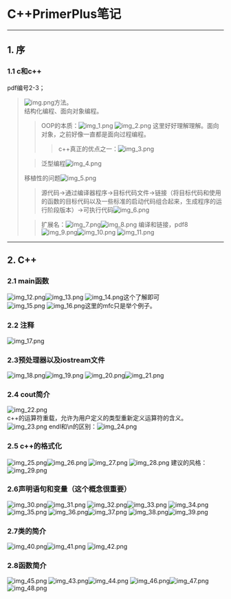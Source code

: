# C++PrimerPlus笔记
***
## 1. 序
### 1.1 c和c++
pdf编号2-3；
> ![img.png](图片内容/第一二章图片/img.png)方法。  
结构化编程、面向对象编程。
>> OOP的本质：![img_1.png](图片内容/第一二章图片/img_1.png)
![img_2.png](图片内容/第一二章图片/img_2.png)
这里好好理解理解。面向对象，之前好像一直都是面向过程编程。  
>>> c++真正的优点之一：![img_3.png](图片内容/第一二章图片/img_3.png)
> 
>>泛型编程![img_4.png](图片内容/第一二章图片/img_4.png)
>
>移植性的问题![img_5.png](图片内容/第一二章图片/img_5.png)
> 
>>源代码->通过编译器程序->目标代码文件->链接（将目标代码和使用的函数的目标代码以及一些标准的启动代码组合起来，生成程序的运行阶段版本）->可执行代码![img_6.png](图片内容/第一二章图片/img_6.png)
> 
> >扩展名：![img_7.png](图片内容/第一二章图片/img_7.png)![img_8.png](图片内容/第一二章图片/img_8.png)
> 编译和链接，pdf8![img_9.png](图片内容/第一二章图片/img_9.png)![img_10.png](图片内容/第一二章图片/img_10.png)
> ![img_11.png](图片内容/第一二章图片/img_11.png)
***
## 2. C++
### 2.1 main函数
![img_12.png](图片内容/第一二章图片/img_12.png)![img_13.png](图片内容/第一二章图片/img_13.png)
![img_14.png](图片内容/第一二章图片/img_14.png)这个了解即可  
![img_15.png](图片内容/第一二章图片/img_15.png)
![img_16.png](图片内容/第一二章图片/img_16.png)这里的mfc只是举个例子。
### 2.2 注释
![img_17.png](图片内容/第一二章图片/img_17.png)
### 2.3预处理器以及iostream文件
![img_18.png](图片内容/第一二章图片/img_18.png)![img_19.png](图片内容/第一二章图片/img_19.png)
![img_20.png](图片内容/第一二章图片/img_20.png)![img_21.png](图片内容/第一二章图片/img_21.png)
### 2.4 cout简介
![img_22.png](图片内容/第一二章图片/img_22.png)  
c++的运算符重载，允许为用户定义的类型重新定义运算符的含义。
![img_23.png](图片内容/第一二章图片/img_23.png)
endl和\n的区别：![img_24.png](图片内容/第一二章图片/img_24.png)
### 2.5 c++的格式化
![img_25.png](图片内容/第一二章图片/img_25.png)![img_26.png](图片内容/第一二章图片/img_26.png)  ![img_27.png](图片内容/第一二章图片/img_27.png)
![img_28.png](图片内容/第一二章图片/img_28.png)
建议的风格：
![img_29.png](图片内容/第一二章图片/img_29.png)
### 2.6声明语句和变量（这个概念很重要）
![img_30.png](图片内容/第一二章图片/img_30.png)![img_31.png](图片内容/第一二章图片/img_31.png)
![img_32.png](图片内容/第一二章图片/img_32.png)![img_33.png](图片内容/第一二章图片/img_33.png)
![img_34.png](图片内容/第一二章图片/img_34.png)![img_35.png](图片内容/第一二章图片/img_35.png)
![img_36.png](图片内容/第一二章图片/img_36.png)![img_37.png](图片内容/第一二章图片/img_37.png)
![img_38.png](图片内容/第一二章图片/img_38.png)![img_39.png](图片内容/第一二章图片/img_39.png)
### 2.7类的简介
![img_40.png](图片内容/第一二章图片/img_40.png)![img_41.png](图片内容/第一二章图片/img_41.png)
![img_42.png](图片内容/第一二章图片/img_42.png)
### 2.8函数简介
![img_45.png](图片内容/第一二章图片/img_45.png)
![img_43.png](图片内容/第一二章图片/img_43.png)![img_44.png](图片内容/第一二章图片/img_44.png)
![img_46.png](图片内容/第一二章图片/img_46.png)![img_47.png](图片内容/第一二章图片/img_47.png)
![img_48.png](图片内容/第一二章图片/img_48.png)